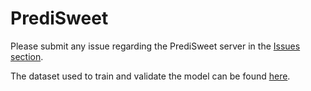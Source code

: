 # PrediSweet

Please submit any issue regarding the PrediSweet server in the [Issues section](https://github.com/chemosim-lab/PrediSweet/issues).

The dataset used to train and validate the model can be found [here](https://github.com/chemosim-lab/SweetenersDB).
